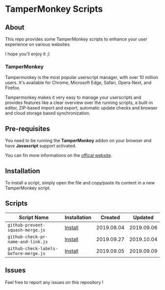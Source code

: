 # TamperMonkey Scripts

## About

This repo provides some TamperMonkey scripts to enhance your user experience on various websites.

I hope you'll enjoy it ;)

### TamperMonkey

Tampermonkey is the most popular userscript manager, with over 10 million users. It's available for Chrome, Microsoft Edge, Safari, Opera Next, and Firefox.

Tampermonkey makes it very easy to manage your userscripts and provides features like a clear overview over the running scripts, a built-in editor, ZIP-based import and export, automatic update checks and browser and cloud storage based synchronization.

## Pre-requisites

You need to be running the **TamperMonkey** addon on your browser and have **Javascript** support activated.

You can fin more informations on the [offical website](https://www.tampermonkey.net/).

## Installation

To install a script, simply open the file and copy/paste its content in a new TamperMonkey script.

## Scripts

Script Name	                          | Installation                                             | Created    | Updated
------------------------------------- | -------------------------------------------------------- | -----------| ----------
`github-prevent-squash-merge.js`      | [Install](https://raw.githubusercontent.com/cyprille/tampermonkey-scripts/master/scripts/github-prevent-squash-merge.js)      | 2019.08.04 | 2019.09.06
`github-check-pr-name-and-link.js`    | [Install](https://raw.githubusercontent.com/cyprille/tampermonkey-scripts/master/scripts/github-check-pr-name-and-link.js)    | 2019.09.27 | 2019.10.04
`github-check-labels-before-merge.js` | [Install](https://raw.githubusercontent.com/cyprille/tampermonkey-scripts/master/scripts/github-check-labels-before-merge.js) | 2019.09.05 | 2019.09.09

## Issues
Feel free to report any issues on this repository !
